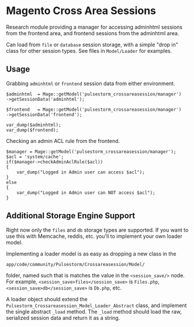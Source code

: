 Magento Cross Area Sessions
=========================

Research module providing a manager for accessing adminhtml sessions from the frontend area, and frontend sessions from the adminhtml area.

Can load from `file` or `database` session storage, with a simple "drop in" class for other session types.  See files in `Model/Loader` for examples. 

Usage
--------------------------------------------------

Grabbing `adminhtml` or `frontend` session data from either environment. 

    $adminhtml  = Mage::getModel('pulsestorm_crossareasession/manager')
    ->getSessionData('adminhtml'); 
    
    $frontend   = Mage::getModel('pulsestorm_crossareasession/manager')
    ->getSessionData('frontend'); 
    
    var_dump($adminhtml);
    var_dump($frontend);
    
Checking an admin ACL rule from the frontend.

    $manager = Mage::getModel('pulsestorm_crossareasession/manager');
    $acl = 'system/cache';
    if($manager->checkAdminAclRule($acl))
    {
        var_dump("Logged in Admin user can access $acl");
    }
    else
    {
        var_dump("Logged in Admin user can NOT access $acl");
    }

Additional Storage Engine Support
--------------------------------------------------
Right now only the `files` and `db` storage types are supported.  If you want to use this with Memcache, reddis, etc. you'll to implement your own loader model. 

Implementing a loader model is as easy as dropping a new class in the 

    app/code/community/Pulsestorm/Crossareasession/Model/

folder, named such that is matches the value in the `<session_save/>` node.  For example, `<session_save>files</session_save>` is `Files.php`, `<session_save>db</session_save>` is `Db.php`, etc. 

A loader object should extend the `Pulsestorm_Crossareasession_Model_Loader_Abstract` class, and implement the single abstract `_load` method.  The `_load` method should load the raw, serialized session data and return it as a string.  
